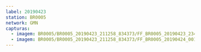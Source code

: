 ```yaml
---
label: 20190423
station: BR0005
network: GMN
capturas:
  - imagem: BR0005/BR0005_20190423_211258_834373/FF_BR0005_20190423_234246_456_0178944.fits_maxpixel.jpg
  - imagem: BR0005/BR0005_20190423_211258_834373/FF_BR0005_20190424_001403_170_0216320.fits_maxpixel.jpg
---
```

